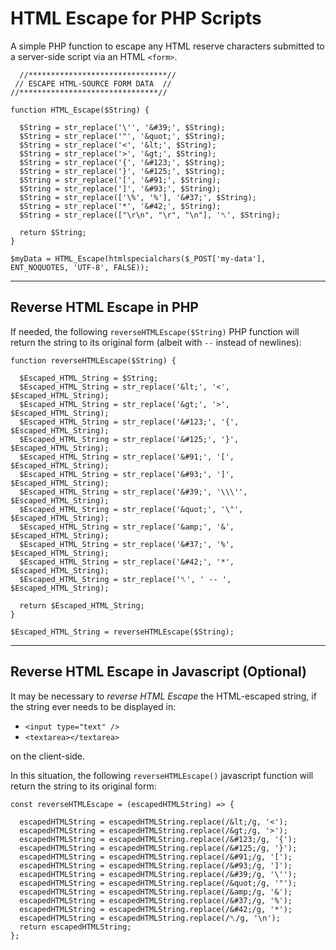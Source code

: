 # HTML Escape for PHP Scripts
A simple PHP function to escape any HTML reserve characters submitted to a server-side script via an HTML `<form>`.

```
  //*******************************//
 // ESCAPE HTML-SOURCE FORM DATA  //
//*******************************//

function HTML_Escape($String) {

  $String = str_replace('\'', '&#39;', $String);
  $String = str_replace('"', '&quot;', $String);
  $String = str_replace('<', '&lt;', $String);
  $String = str_replace('>', '&gt;', $String);
  $String = str_replace('{', '&#123;', $String);
  $String = str_replace('}', '&#125;', $String);
  $String = str_replace('[', '&#91;', $String);
  $String = str_replace(']', '&#93;', $String);
  $String = str_replace(['\%', '%'], '&#37;', $String);
  $String = str_replace('*', '&#42;', $String);
  $String = str_replace(["\r\n", "\r", "\n"], '␤', $String);

  return $String;
}

$myData = HTML_Escape(htmlspecialchars($_POST['my-data'], ENT_NOQUOTES, 'UTF-8', FALSE));

```

______

## Reverse HTML Escape in PHP

If needed, the following `reverseHTMLEscape($String)` PHP function will return the string to its original form (albeit with ` -- ` instead of newlines):

```
function reverseHTMLEscape($String) {
   
  $Escaped_HTML_String = $String;
  $Escaped_HTML_String = str_replace('&lt;', '<', $Escaped_HTML_String);
  $Escaped_HTML_String = str_replace('&gt;', '>', $Escaped_HTML_String);
  $Escaped_HTML_String = str_replace('&#123;', '{', $Escaped_HTML_String);
  $Escaped_HTML_String = str_replace('&#125;', '}', $Escaped_HTML_String);
  $Escaped_HTML_String = str_replace('&#91;', '[', $Escaped_HTML_String);
  $Escaped_HTML_String = str_replace('&#93;', ']', $Escaped_HTML_String);
  $Escaped_HTML_String = str_replace('&#39;', '\\\'', $Escaped_HTML_String);
  $Escaped_HTML_String = str_replace('&quot;', '\"', $Escaped_HTML_String);
  $Escaped_HTML_String = str_replace('&amp;', '&', $Escaped_HTML_String);
  $Escaped_HTML_String = str_replace('&#37;', '%', $Escaped_HTML_String);
  $Escaped_HTML_String = str_replace('&#42;', '*', $Escaped_HTML_String);
  $Escaped_HTML_String = str_replace('␤', ' -- ', $Escaped_HTML_String);

  return $Escaped_HTML_String;
}

$Escaped_HTML_String = reverseHTMLEscape($String);
```
______

## Reverse HTML Escape in Javascript (Optional)

It may be necessary to _reverse HTML Escape_ the HTML-escaped string, if the string ever needs to be displayed in:

 - `<input type="text" />`
 - `<textarea></textarea>`
 
on the client-side.

In this situation, the following `reverseHTMLEscape()` javascript function will return the string to its original form:

```
const reverseHTMLEscape = (escapedHTMLString) => {

  escapedHTMLString = escapedHTMLString.replace(/&lt;/g, '<');
  escapedHTMLString = escapedHTMLString.replace(/&gt;/g, '>');
  escapedHTMLString = escapedHTMLString.replace(/&#123;/g, '{');
  escapedHTMLString = escapedHTMLString.replace(/&#125;/g, '}');
  escapedHTMLString = escapedHTMLString.replace(/&#91;/g, '[');
  escapedHTMLString = escapedHTMLString.replace(/&#93;/g, ']');
  escapedHTMLString = escapedHTMLString.replace(/&#39;/g, '\'');
  escapedHTMLString = escapedHTMLString.replace(/&quot;/g, '"');
  escapedHTMLString = escapedHTMLString.replace(/&amp;/g, '&');
  escapedHTMLString = escapedHTMLString.replace(/&#37;/g, '%');
  escapedHTMLString = escapedHTMLString.replace(/&#42;/g, '*');
  escapedHTMLString = escapedHTMLString.replace(/␤/g, '\n');
  return escapedHTMLString;
};
```




